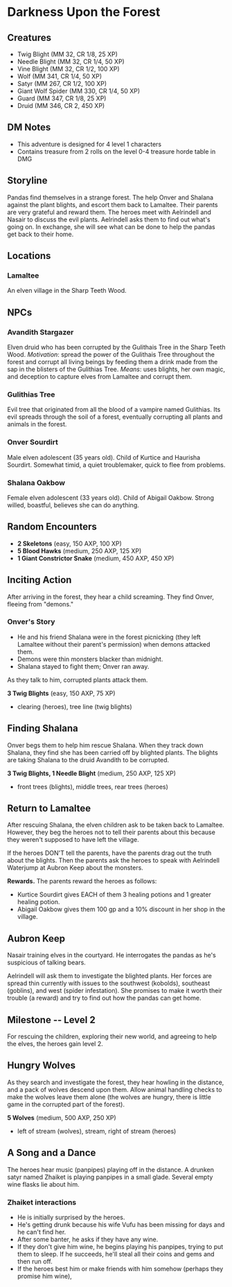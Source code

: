 # Darkness Upon the Forest

## Creatures

- Twig Blight (MM 32, CR 1/8, 25 XP)
- Needle Blight (MM 32, CR 1/4, 50 XP)
- Vine Blight (MM 32, CR 1/2, 100 XP)
- Wolf (MM 341, CR 1/4, 50 XP)
- Satyr (MM 267, CR 1/2, 100 XP)
- Giant Wolf Spider (MM 330, CR 1/4, 50 XP)
- Guard (MM 347, CR 1/8, 25 XP)
- Druid (MM 346, CR 2, 450 XP)

## DM Notes

- This adventure is designed for 4 level 1 characters
- Contains treasure from 2 rolls on the level 0-4 treasure horde table in DMG

## Storyline

Pandas find themselves in a strange forest. The help Onver and Shalana against the plant blights, and escort them back to Lamaltee. Their parents are very grateful and reward them. The heroes meet with Aelrindell and Nasair to discuss the evil plants. Aelrindell asks them to find out what's going on. In exchange, she will see what can be done to help the pandas get back to their home.

## Locations

### Lamaltee

An elven village in the Sharp Teeth Wood.

## NPCs

### Avandith Stargazer

Elven druid who has been corrupted by the Gulithais Tree in the Sharp Teeth Wood. _Motivation_: spread the power of the Gulithais Tree throughout the forest and corrupt all living beings by feeding them a drink made from the sap in the blisters of the Gulithias Tree. _Means_: uses blights, her own magic, and deception to capture elves from Lamaltee and corrupt them.

### Gulithias Tree

Evil tree that originated from all the blood of a vampire named Gulithias. Its evil spreads through the soil of a forest, eventually corrupting all plants and animals in the forest.

### Onver Sourdirt

Male elven adolescent (35 years old). Child of Kurtice and Haurisha Sourdirt. Somewhat timid, a quiet troublemaker, quick to flee from problems.

### Shalana Oakbow

Female elven adolescent (33 years old). Child of Abigail Oakbow. Strong willed, boastful, believes she can do anything.

## Random Encounters

- **2 Skeletons** (easy, 150 AXP, 100 XP)
- **5 Blood Hawks** (medium, 250 AXP, 125 XP)
- **1 Giant Constrictor Snake** (medium, 450 AXP, 450 XP)

## Inciting Action

After arriving in the forest, they hear a child screaming. They find Onver, fleeing from "demons."

### Onver's Story

- He and his friend Shalana were in the forest picnicking (they left Lamaltee without their parent's permission) when demons attacked them.
- Demons were thin monsters blacker than midnight.
- Shalana stayed to fight them; Onver ran away.

As they talk to him, corrupted plants attack them.

**3 Twig Blights** (easy, 150 AXP, 75 XP)

- clearing (heroes), tree line (twig blights)

## Finding Shalana

Onver begs them to help him rescue Shalana. When they track down Shalana, they find she has been carried off by blighted plants. The blights are taking Shalana to the druid Avandith to be corrupted.

**3 Twig Blights, 1 Needle Blight** (medium, 250 AXP, 125 XP)

- front trees (blights), middle trees, rear trees (heroes)

## Return to Lamaltee

After rescuing Shalana, the elven children ask to be taken back to Lamaltee. However, they beg the heroes not to tell their parents about this because they weren't supposed to have left the village.

If the heroes DON'T tell the parents, have the parents drag out the truth about the blights. Then the parents ask the heroes to speak with Aelrindell Waterjump at Aubron Keep about the monsters.

**Rewards.** The parents reward the heroes as follows:

- Kurtice Sourdirt gives EACH of them 3 healing potions and 1 greater healing potion.
- Abigail Oakbow gives them 100 gp and a 10% discount in her shop in the village.

## Aubron Keep

Nasair training elves in the courtyard. He interrogates the pandas as he's suspicious of talking bears.

Aelrindell will ask them to investigate the blighted plants. Her forces are spread thin currently with issues to the southwest (kobolds), southeast (goblins), and west (spider infestation). She promises to make it worth their trouble (a reward) and try to find out how the pandas can get home.

## Milestone -- Level 2

For rescuing the children, exploring their new world, and agreeing to help the elves, the heroes gain level 2.

## Hungry Wolves

As they search and investigate the forest, they hear howling in the distance, and a pack of wolves descend upon them. Allow animal handling checks to make the wolves leave them alone (the wolves are hungry, there is little game in the corrupted part of the forest).

**5 Wolves** (medium, 500 AXP, 250 XP)

- left of stream (wolves), stream, right of stream (heroes)

## A Song and a Dance

The heroes hear music (panpipes) playing off in the distance. A drunken satyr named Zhaiket is playing panpipes in a small glade. Several empty wine flasks lie about him.

### Zhaiket interactions

- He is initially surprised by the heroes.
- He's getting drunk because his wife Vufu has been missing for days and he can't find her.
- After some banter, he asks if they have any wine.
- If they don't give him wine, he begins playing his panpipes, trying to put them to sleep. If he succeeds, he'll steal all their coins and gems and then run off.
- If the heroes best him or make friends with him somehow (perhaps they promise him wine),
